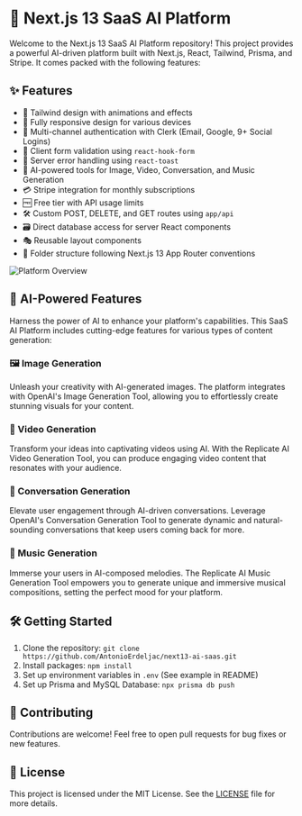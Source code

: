 # 🚀 Next.js 13 SaaS AI Platform

Welcome to the Next.js 13 SaaS AI Platform repository! This project provides a powerful AI-driven platform built with Next.js, React, Tailwind, Prisma, and Stripe. It comes packed with the following features:

## ✨ Features

- 🎨 Tailwind design with animations and effects
- 📱 Fully responsive design for various devices
- 🔐 Multi-channel authentication with Clerk (Email, Google, 9+ Social Logins)
- 📝 Client form validation using `react-hook-form`
- 🚦 Server error handling using `react-toast`
- 🧠 AI-powered tools for Image, Video, Conversation, and Music Generation
- 💳 Stripe integration for monthly subscriptions
- 🆓 Free tier with API usage limits
- 🛠️ Custom POST, DELETE, and GET routes using `app/api`
- 🗃️ Direct database access for server React components
- 🎭 Reusable layout components
- 📂 Folder structure following Next.js 13 App Router conventions

![Platform Overview](https://github.com/cyber-bytezz/AI-xD/assets/130319315/bdc2f56a-457b-4a5b-a080-22e0368e585f)


## 🧠 AI-Powered Features

Harness the power of AI to enhance your platform's capabilities. This SaaS AI Platform includes cutting-edge features for various types of content generation:

### 🖼️ Image Generation

Unleash your creativity with AI-generated images. The platform integrates with OpenAI's Image Generation Tool, allowing you to effortlessly create stunning visuals for your content.

### 🎥 Video Generation

Transform your ideas into captivating videos using AI. With the Replicate AI Video Generation Tool, you can produce engaging video content that resonates with your audience.

### 💬 Conversation Generation

Elevate user engagement through AI-driven conversations. Leverage OpenAI's Conversation Generation Tool to generate dynamic and natural-sounding conversations that keep users coming back for more.

### 🎵 Music Generation

Immerse your users in AI-composed melodies. The Replicate AI Music Generation Tool empowers you to generate unique and immersive musical compositions, setting the perfect mood for your platform.

## 🛠️ Getting Started

1. Clone the repository: `git clone https://github.com/AntonioErdeljac/next13-ai-saas.git`
2. Install packages: `npm install`
3. Set up environment variables in `.env` (See example in README)
4. Set up Prisma and MySQL Database: `npx prisma db push`

## 🤝 Contributing

Contributions are welcome! Feel free to open pull requests for bug fixes or new features.

## 📝 License

This project is licensed under the MIT License. See the [LICENSE](LICENSE) file for more details.
